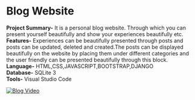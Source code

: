 # Blog Website
**Project Summary-** It is a personal blog website. Through which you can present yourself beautifully and show your experiences beautifully etc. <br />
**Features-** Experiences can be beautifully presented through posts and posts can be updated, deleted and created.The posts can be displayed beautifully on the website by placing them under different categories and the user friendly can be presented beautifully through this block. <br />
**Language-** HTML,CSS,JAVASCRIPT,BOOTSTRAP,DJANGO <br />
**Database-** SQLite 3 <br />
**Tools-** Visual Studio Code <br />

[![Blog Video](https://firebasestorage.googleapis.com/v0/b/pushnotification-c88ba.appspot.com/o/blog2.JPG?alt=media&token=da4726cd-d269-450c-af7e-9daccf340255)](https://www.youtube.com/watch?v=QSVil_0yBOQ&list=PLPNCS-Mn12MekuAFScnLXlvM_wXKlVGtl&index=12)
